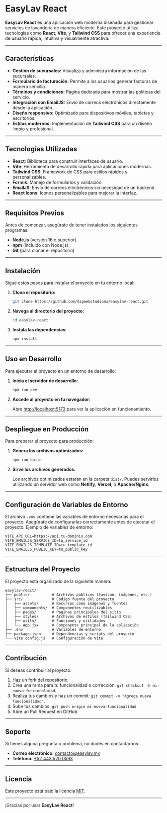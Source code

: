 # EasyLav React

**EasyLav React** es una aplicación web moderna diseñada para gestionar servicios de lavandería de manera eficiente. Este proyecto utiliza tecnologías como **React**, **Vite**, y **Tailwind CSS** para ofrecer una experiencia de usuario rápida, intuitiva y visualmente atractiva.

---

## Características

- **Gestión de sucursales:** Visualiza y administra información de las sucursales.
- **Formulario de facturación:** Permite a los usuarios generar facturas de manera sencilla.
- **Términos y condiciones:** Página dedicada para mostrar las políticas del servicio.
- **Integración con EmailJS:** Envío de correos electrónicos directamente desde la aplicación.
- **Diseño responsivo:** Optimizado para dispositivos móviles, tabletas y escritorios.
- **Estilos modernos:** Implementación de **Tailwind CSS** para un diseño limpio y profesional.

---

## Tecnologías Utilizadas

- **React**: Biblioteca para construir interfaces de usuario.
- **Vite**: Herramienta de desarrollo rápida para aplicaciones modernas.
- **Tailwind CSS**: Framework de CSS para estilos rápidos y personalizables.
- **Formik**: Manejo de formularios y validación.
- **EmailJS**: Envío de correos electrónicos sin necesidad de un backend.
- **React Icons**: Iconos personalizables para mejorar la interfaz.

---

## Requisitos Previos

Antes de comenzar, asegúrate de tener instalados los siguientes programas:

- **Node.js** (versión 16 o superior)
- **npm** (incluido con Node.js)
- **Git** (para clonar el repositorio)

---

## Instalación

Sigue estos pasos para instalar el proyecto en tu entorno local:

1. **Clona el repositorio:**

   ```sh
   git clone https://github.com/dspwebstudiomx/easylav-react.git
   ```

2. **Navega al directorio del proyecto:**

   ```sh
   cd easylav-react
   ```

3. **Instala las dependencias:**

   ```sh
   npm install
   ```

---

## Uso en Desarrollo

Para ejecutar el proyecto en un entorno de desarrollo:

1. **Inicia el servidor de desarrollo:**

   ```sh
   npm run dev
   ```

2. **Accede al proyecto en tu navegador:**

   Abre [http://localhost:5173](http://localhost:5173) para ver la aplicación en funcionamiento.

---

## Despliegue en Producción

Para preparar el proyecto para producción:

1. **Genera los archivos optimizados:**

   ```sh
   npm run build
   ```

2. **Sirve los archivos generados:**

   Los archivos optimizados estarán en la carpeta `dist/`. Puedes servirlos utilizando un servidor web como **Netlify**, **Vercel**, o **Apache/Nginx**.

---

## Configuración de Variables de Entorno

El archivo `.env` contiene las variables de entorno necesarias para el proyecto. Asegúrate de configurarlas correctamente antes de ejecutar el proyecto. Ejemplo de variables de entorno:

```env
VITE_API_URL=https://api.tu-dominio.com
VITE_EMAILJS_SERVICE_ID=tu_service_id
VITE_EMAILJS_TEMPLATE_ID=tu_template_id
VITE_EMAILJS_PUBLIC_KEY=tu_public_key
```

---

## Estructura del Proyecto

El proyecto está organizado de la siguiente manera:

```
easylav-react/
├── public/          # Archivos públicos (favicon, imágenes, etc.)
├── src/             # Código fuente del proyecto
│   ├── assets/      # Recursos como imágenes y fuentes
│   ├── components/  # Componentes reutilizables
│   ├── pages/       # Páginas principales del sitio
│   ├── styles/      # Archivos de estilos (Tailwind CSS)
│   ├── utils/       # Funciones y utilidades
│   └── App.jsx      # Componente principal de la aplicación
├── .env             # Variables de entorno
├── package.json     # Dependencias y scripts del proyecto
└── vite.config.js   # Configuración de Vite
```

---

## Contribución

Si deseas contribuir al proyecto:

1. Haz un fork del repositorio.
2. Crea una rama para tu funcionalidad o corrección: `git checkout -b mi-nueva-funcionalidad`.
3. Realiza tus cambios y haz un commit: `git commit -m "Agrega nueva funcionalidad"`.
4. Sube tus cambios: `git push origin mi-nueva-funcionalidad`.
5. Abre un Pull Request en GitHub.

---

## Soporte

Si tienes alguna pregunta o problema, no dudes en contactarnos:

- **Correo electrónico:** [contacto@easylav.mx](mailto:contacto@easylav.mx)
- **Teléfono:** [+52 443 520 0593](tel:+524435200593)

---

## Licencia

Este proyecto está bajo la licencia [MIT](LICENSE).

---

¡Gracias por usar **EasyLav React**!
